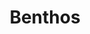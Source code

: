 ---
codehost: https://github.com/benthosdev
logohandle: benthosdev
sort: benthos
title: Benthos
website: https://www.benthos.dev/
---